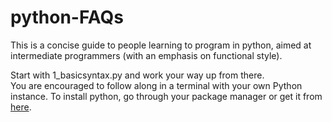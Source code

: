 # python-FAQs
This is a concise guide to people learning to program in python, aimed at intermediate programmers (with an emphasis on functional style).

Start with 1_basicsyntax.py and work your way up from there.  
You are encouraged to follow along in a terminal with your own Python instance.
To install python, go through your package manager or get it from [here](https://www.python.org/downloads).
